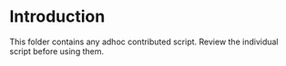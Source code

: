 # Introduction

This folder contains any adhoc contributed script. Review the individual script before using them.
